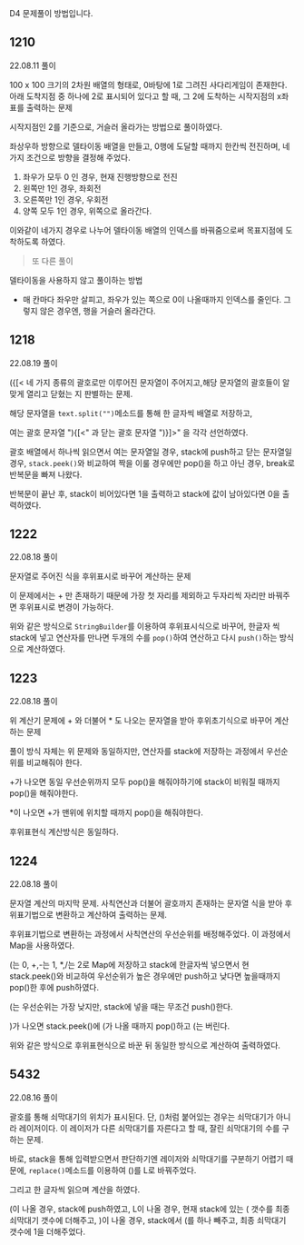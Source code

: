 D4 문제풀이 방법입니다.

## 1210

22.08.11 풀이

100 x 100 크기의 2차원 배열의 형태로, 0바탕에 1로 그려진 사다리게임이 존재한다. 아래 도착지점 중 하나에 2로 표시되어 있다고 할 때, 그 2에 도착하는 시작지점의 x좌표를 출력하는 문제

시작지점인 2를 기준으로, 거슬러 올라가는 방법으로 풀이하였다.

좌상우하 방향으로 델타이동 배열을 만들고, 0행에 도달할 때까지 한칸씩 전진하며, 네가지 조건으로 방향을 결정해 주었다.

1. 좌우가 모두 0 인 경우, 현재 진행방향으로 전진
2. 왼쪽만 1인 경우, 좌회전
3. 오른쪽만 1인 경우, 우회전
4. 양쪽 모두 1인 경우, 위쪽으로 올라간다.

이와같이 네가지 경우로 나누어 델타이동 배열의 인덱스를 바꿔줌으로써 목표지점에 도착하도록 하였다.

> 또 다른 풀이

델타이동을 사용하지 않고 풀이하는 방법

- 매 칸마다 좌우만 살피고, 좌우가 있는 쪽으로 0이 나올때까지 인덱스를 줄인다. 그렇지 않은 경우엔, 행을 거슬러 올라간다.

## 1218

22.08.19 풀이

({[< 네 가지 종류의 괄호로만 이루어진 문자열이 주어지고,해당 문자열의 괄호들이 알맞게 열리고 닫혔는 지 판별하는 문제. 

해당 문자열을 `text.split("")`메소드를 통해 한 글자씩 배열로 저장하고,

여는 괄호 문자열 "){[<" 과 닫는 괄호 문자열 ")}]>" 을 각각 선언하였다.

괄호 배열에서 하나씩 읽으면서 여는 문자열일 경우, stack에 push하고 닫는 문자열일 경우, `stack.peek()`와 비교하여 짝을 이룰 경우에만 pop()을 하고 아닌 경우, break로 반복문을 빠져 나왔다.

반복문이 끝난 후, stack이 비어있다면 1을 출력하고 stack에 값이 남아있다면 0을 출력하였다.

## 1222

22.08.18 풀이

문자열로 주어진 식을 후위표시로 바꾸어 계산하는 문제

이 문제에서는 + 만 존재하기 때문에 가장 첫 자리를 제외하고 두자리씩 자리만 바꿔주면 후위표시로 변경이 가능하다.

위와 같은 방식으로 `StringBuilder`를 이용하여 후위표시식으로 바꾸어, 한글자 씩 stack에 넣고 연산자를 만나면 두개의 수를 `pop()`하여 연산하고 다시 `push()`하는 방식으로 계산하였다.

## 1223

22.08.18 풀이

위 계산기 문제에 + 와 더불어 * 도 나오는 문자열을 받아 후위초기식으로 바꾸어 계산하는 문제

풀이 방식 자체는 위 문제와 동일하지만, 연산자를 stack에 저장하는 과정에서 우선순위를 비교해줘야 한다.

+가 나오면 동일 우선순위까지 모두 pop()을 해줘야하기에 stack이 비워질 때까지 pop()을 해줘야한다.

*이 나오면 +가 맨위에 위치할 때까지 pop()을 해줘야한다.

후위표현식 계산방식은 동일하다.

## 1224

22.08.18 풀이

문자열 계산의 마지막 문제. 사칙연산과 더불어 괄호까지 존재하는 문자열 식을 받아 후위표기법으로 변환하고 계산하여 출력하는 문제.

후위표기법으로 변환하는 과정에서 사칙연산의 우선순위를 배정해주었다. 이 과정에서 Map을 사용하였다.

(는 0, +,-는 1, *,/는 2로 Map에 저장하고 stack에 한글자씩 넣으면서 현 stack.peek()와 비교하여 우선순위가 높은 경우에만 push하고 낮다면 높을때까지 pop()한 후에 push하였다.

(는 우선순위는 가장 낮지만, stack에 넣을 때는 무조건 push()한다.

)가 나오면 stack.peek()에 (가 나올 때까지 pop()하고 (는 버린다.

위와 같은 방식으로 후위표현식으로 바꾼 뒤 동일한 방식으로 계산하여 출력하였다.

## 5432

22.08.16 풀이

괄호를 통해 쇠막대기의 위치가 표시된다. 단, ()처럼 붙어있는 경우는 쇠막대기가 아니라 레이저이다. 이 레이저가 다른 쇠막대기를 자른다고 할 때, 잘린 쇠막대기의 수를 구하는 문제.

바로, stack을 통해 입력받으면서 판단하기엔 레이저와 쇠막대기를 구분하기 어렵기 때문에, `replace()`메소드를 이용하여 ()를 L로 바꿔주었다.

그리고 한 글자씩 읽으며 계산을 하였다.

(이 나올 경우, stack에 push하였고, L이 나올 경우, 현재 stack에 있는 ( 갯수를 최종 쇠막대기 갯수에 더해주고, )이 나올 경우, stack에서 (를 하나 빼주고, 최종 쇠막대기 갯수에 1을 더해주었다.